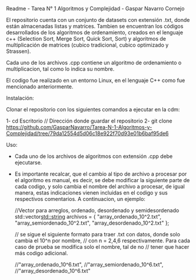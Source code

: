 Readme - Tarea N° 1 Algoritmos y Complejidad - Gaspar Navarro Cornejo

El repositorio cuenta con un conjunto de datasets con extensión .txt, donde están almacenadas listas y matrices. Tambien se encuentran los códigos desarrollados de los algoritmos
de ordenamiento, creados en el lenguaje c++ (Selection Sort, Merge Sort, Quick Sort, Sort) y algoritmos de multiplicación de matrices (cubico tradicional, cubico optimizado y Strassen).

Cada uno de los archivos .cpp contiene un algoritmo de ordenamiento o multiplicacion, tal como lo indica su nombre. 

El codigo fue realizado en un entorno Linux, en el lenguaje C++ como fue mencionado anteriormente.

Instalación:

Clonar el repositorio con los siguientes comandos a ejecutar en la cdm:

1- cd Escritorio // Dirección donde guardar el repositorio
2- git clone https://github.com/GasparNavarro/Tarea-N-1-Algoritmos-y-Complejidad/tree/79da12554d5d06c18e922f70d93e01b6baf95de6

Uso:

- Cada uno de los archivos de algoritmos con extensión .cpp debe ejecutarse.
- Es importante recalcar, que el cambio al tipo de archivo a procesar por el algoritmo es manual,
  es decir, se debe modificar la siguiente parte de cada codigo, y solo cambia el nombre del
  archivo a procesar, de igual manera, estas indicaciones vienen incluidas en el codigo y sus respectivos
  comentarios. A continuacion, un ejemplo:

  //Vector para arreglos, ordenado, desordenado y semidesordenado
    std::vector<std::string> archivos = {
        "array_ordenado_10^2.txt",
        "array_semiordenado_10^2.txt",
        "array_desordenado_10^2.txt"
    };

    // se sigue el siguiente formato para traer .txt con datos, donde solo cambia el 10^n por nombre,
    // con n = 2,4,6 respectivamente. Para cada caso de prueba se modifica solo el nombre, tal de no 
    // tener que hacer más codigo adicional.

    //"array_ordenado_10^6.txt",
    //"array_semiordenado_10^6.txt",
    //"array_desordenado_10^6.txt"
